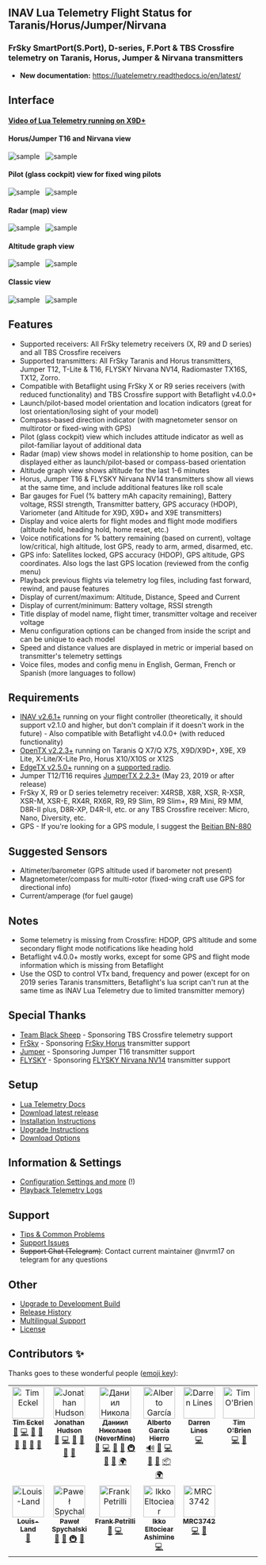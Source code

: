 ## INAV Lua Telemetry Flight Status for Taranis/Horus/Jumper/Nirvana

### FrSky SmartPort(S.Port), D-series, F.Port & TBS Crossfire telemetry on Taranis, Horus, Jumper & Nirvana transmitters

- **New documentation:** https://luatelemetry.readthedocs.io/en/latest/

## Interface

#### [Video of Lua Telemetry running on X9D+](https://youtu.be/YaUgywuT1YM)

#### Horus/Jumper T16 and Nirvana view

![sample](assets/iNavHorus.png "View on Horus transmitters")&nbsp;&nbsp;
![sample](assets/iNavNirvana.jpg "View on Nirvana NV14 transmitter")

#### Pilot (glass cockpit) view for fixed wing pilots

![sample](assets/iNavQX7pilot.png "Pilot view on Q X7, X-Lite & Jumper T12")&nbsp;&nbsp;
![sample](assets/iNavX9Dpilot.png "Pilot view on Taranis X9D, X9D+ and X9E")

#### Radar (map) view

![sample](assets/iNavQX7radar.png "Radar view on Q X7, X-Lite & Jumper T12")&nbsp;&nbsp;
![sample](assets/iNavX9Dradar.png "Radar view on Taranis X9D, X9D+ and X9E")

#### Altitude graph view

![sample](assets/iNavQX7alt.png "Altitude graph view on Q X7, X-Lite & Jumper T12")&nbsp;&nbsp;
![sample](assets/iNavX9Dalt.png "Altitude graph view on Taranis X9D, X9D+ and X9E")

#### Classic view

![sample](assets/iNavQX7.png "Classic view on Q X7, X-Lite & Jumper T12")&nbsp;&nbsp;
![sample](assets/iNavX9D.png "Classic view on Taranis X9D, X9D+ and X9E")

## Features

* Supported receivers: All FrSky telemetry receivers (X, R9 and D series) and all TBS Crossfire receivers
* Supported transmitters: All FrSky Taranis and Horus transmitters, Jumper T12, T-Lite & T16, FLYSKY Nirvana NV14, Radiomaster TX16S, TX12, Zorro.
* Compatible with Betaflight using FrSky X or R9 series receivers (with reduced functionality) and TBS Crossfire support with Betaflight v4.0.0+
* Launch/pilot-based model orientation and location indicators (great for lost orientation/losing sight of your model)
* Compass-based direction indicator (with magnetometer sensor on multirotor or fixed-wing with GPS)
* Pilot (glass cockpit) view which includes attitude indicator as well as pilot-familiar layout of additional data
* Radar (map) view shows model in relationship to home position, can be displayed either as launch/pilot-based or compass-based orientation
* Altitude graph view shows altitude for the last 1-6 minutes
* Horus, Jumper T16 & FLYSKY Nirvana NV14 transmitters show all views at the same time, and include additional features like roll scale
* Bar gauges for Fuel (% battery mAh capacity remaining), Battery voltage, RSSI strength, Transmitter battery, GPS accuracy (HDOP), Variometer (and Altitude for X9D, X9D+ and X9E transmitters)
* Display and voice alerts for flight modes and flight mode modifiers (altitude hold, heading hold, home reset, etc.)
* Voice notifications for % battery remaining (based on current), voltage low/critical, high altitude, lost GPS, ready to arm, armed, disarmed, etc.
* GPS info: Satellites locked, GPS accuracy (HDOP), GPS altitude, GPS coordinates. Also logs the last GPS location (reviewed from the config menu)
* Playback previous flights via telemetry log files, including fast forward, rewind, and pause features
* Display of current/maximum: Altitude, Distance, Speed and Current
* Display of current/minimum: Battery voltage, RSSI strength
* Title display of model name, flight timer, transmitter voltage and receiver voltage
* Menu configuration options can be changed from inside the script and can be unique to each model
* Speed and distance values are displayed in metric or imperial based on transmitter's telemetry settings
* Voice files, modes and config menu in English, German, French or Spanish (more languages to follow)

## Requirements

* [INAV v2.6.1+](https://github.com/iNavFlight/inav/releases) running on your flight controller (theoretically, it should support v2.1.0 and higher, but don't complain if it doesn't work in the future) - Also compatible with Betaflight v4.0.0+ (with reduced functionality)
* [OpenTX v2.2.3+](http://www.open-tx.org/) running on Taranis Q X7/Q X7S, X9D/X9D+, X9E, X9 Lite, X-Lite/X-Lite Pro, Horus X10/X10S or X12S
* [EdgeTX v2.5.0+](https://edgetx.org/) running on a [supported radio](https://github.com/EdgeTX/edgetx.github.io/wiki/Frequently-Asked-Questions).
* Jumper T12/T16 requires [JumperTX 2.2.3+](https://www.jumper.xyz/) (May 23, 2019 or after release)
* FrSky X, R9 or D series telemetry receiver: X4RSB, X8R, XSR, R-XSR, XSR-M, XSR-E, RX4R, RX6R, R9, R9 Slim, R9 Slim+, R9 Mini, R9 MM, D8R-II plus, D8R-XP, D4R-II, etc. or any TBS Crossfire receiver: Micro, Nano, Diversity, etc.
* GPS - If you're looking for a GPS module, I suggest the [Beitian BN-880](https://us.banggood.com/custlink/vvGD6DZWyg)

## Suggested Sensors

* Altimeter/barometer (GPS altitude used if barometer not present)
* Magnetometer/compass for multi-rotor (fixed-wing craft use GPS for directional info)
* Current/amperage (for fuel gauge)

## Notes

* Some telemetry is missing from Crossfire: HDOP, GPS altitude and some secondary flight mode notifications like heading hold
* Betaflight v4.0.0+ mostly works, except for some GPS and flight mode information which is missing from Betaflight
* Use the OSD to control VTx band, frequency and power (except for on 2019 series Taranis transmitters, Betaflight's lua script can't run at the same time as INAV Lua Telemetry due to limited transmitter memory)

## Special Thanks

* [Team Black Sheep](https://www.team-blacksheep.com/) - Sponsoring TBS Crossfire telemetry support
* [FrSky](https://www.frsky-rc.com/) - Sponsoring [FrSky Horus](https://us.banggood.com/custlink/vG3D6Kiprr) transmitter support
* [Jumper](https://www.jumper.xyz/) - Sponsoring Jumper T16 transmitter support
* [FLYSKY](https://www.flysky-cn.com/) - Sponsoring [FLYSKY Nirvana NV14](https://us.banggood.com/custlink/GmGm0GZcpt) transmitter support

## Setup

* [Lua Telemetry Docs](https://luatelemetry.readthedocs.io/en/latest/)
* [Download latest release](https://github.com/iNavFlight/OpenTX-Telemetry-Widget/releases/latest)
* [Installation Instructions](https://luatelemetry.readthedocs.io/en/latest/Getting-Started/)
* [Upgrade Instructions](https://luatelemetry.readthedocs.io/en/latest/Upgrade/)
* [Download Options](https://luatelemetry.readthedocs.io/en/latest/Getting-Started/#download-options)

## Information & Settings

* [Configuration Settings and more](https://luatelemetry.readthedocs.io/en/latest/Configuration-Settings/) (!)
* [Playback Telemetry Logs](https://luatelemetry.readthedocs.io/en/latest/Configuration-Settings/#playback-telemetry-log-files)

## Support

* [Tips & Common Problems](https://luatelemetry.readthedocs.io/en/latest/Tips-%26-Common-Problems/)
* [Support Issues](https://github.com/iNavFlight/OpenTX-Telemetry-Widget/issues?q=is%3Aissue)
* ~~Support Chat (Telegram)~~: Contact current maintainer @nvrm17 on telegram for any questions

## Other

* [Upgrade to Development Build](https://luatelemetry.readthedocs.io/en/latest/Upgrade/#upgrade-to-development-build)
* [Release History](https://luatelemetry.readthedocs.io/en/latest/Change-Log)
* [Multilingual Support](https://luatelemetry.readthedocs.io/en/latest/Multilingual-Support/)
* [License](https://github.com/iNavFlight/OpenTX-Telemetry-Widget/blob/master/LICENSE)

## Contributors ✨

Thanks goes to these wonderful people ([emoji key](https://allcontributors.org/docs/en/emoji-key)):

<!-- ALL-CONTRIBUTORS-LIST:START - Do not remove or modify this section -->
<!-- prettier-ignore-start -->
<!-- markdownlint-disable -->
<table>
  <tbody>
    <tr>
      <td align="center" valign="top" width="14.28%"><a href="https://www.baconorbeer.com/"><img src="https://avatars.githubusercontent.com/u/2592128?v=4?s=64" width="64px;" alt="Tim Eckel"/><br /><sub><b>Tim Eckel</b></sub></a><br /><a href="#question-teckel12" title="Answering Questions">💬</a> <a href="https://github.com/iNavFlight/OpenTX-Telemetry-Widget/commits?author=teckel12" title="Code">💻</a> <a href="#data-teckel12" title="Data">🔣</a> <a href="#design-teckel12" title="Design">🎨</a> <a href="https://github.com/iNavFlight/OpenTX-Telemetry-Widget/commits?author=teckel12" title="Documentation">📖</a> <a href="#ideas-teckel12" title="Ideas, Planning, & Feedback">🤔</a> <a href="#maintenance-teckel12" title="Maintenance">🚧</a> <a href="#research-teckel12" title="Research">🔬</a></td>
      <td align="center" valign="top" width="14.28%"><a href="http://www.daria.co.uk/"><img src="https://avatars.githubusercontent.com/u/158229?v=4?s=64" width="64px;" alt="Jonathan Hudson"/><br /><sub><b>Jonathan Hudson</b></sub></a><br /><a href="#question-stronnag" title="Answering Questions">💬</a> <a href="https://github.com/iNavFlight/OpenTX-Telemetry-Widget/commits?author=stronnag" title="Code">💻</a> <a href="#ideas-stronnag" title="Ideas, Planning, & Feedback">🤔</a> <a href="#maintenance-stronnag" title="Maintenance">🚧</a> <a href="#research-stronnag" title="Research">🔬</a> <a href="https://github.com/iNavFlight/OpenTX-Telemetry-Widget/pulls?q=is%3Apr+reviewed-by%3Astronnag" title="Reviewed Pull Requests">👀</a></td>
      <td align="center" valign="top" width="14.28%"><a href="https://github.com/nm17"><img src="https://avatars.githubusercontent.com/u/23419131?v=4?s=64" width="64px;" alt="Даниил Николаев (NeverMine)"/><br /><sub><b>Даниил Николаев (NeverMine)</b></sub></a><br /><a href="https://github.com/iNavFlight/OpenTX-Telemetry-Widget/issues?q=author%3Anm17" title="Bug reports">🐛</a> <a href="https://github.com/iNavFlight/OpenTX-Telemetry-Widget/commits?author=nm17" title="Code">💻</a> <a href="https://github.com/iNavFlight/OpenTX-Telemetry-Widget/commits?author=nm17" title="Documentation">📖</a> <a href="#ideas-nm17" title="Ideas, Planning, & Feedback">🤔</a> <a href="#infra-nm17" title="Infrastructure (Hosting, Build-Tools, etc)">🚇</a> <a href="#maintenance-nm17" title="Maintenance">🚧</a> <a href="#tool-nm17" title="Tools">🔧</a> <a href="#translation-nm17" title="Translation">🌍</a></td>
      <td align="center" valign="top" width="14.28%"><a href="https://github.com/fiam"><img src="https://avatars.githubusercontent.com/u/41529?v=4?s=64" width="64px;" alt="Alberto García Hierro"/><br /><sub><b>Alberto García Hierro</b></sub></a><br /><a href="#audio-fiam" title="Audio">🔊</a> <a href="https://github.com/iNavFlight/OpenTX-Telemetry-Widget/issues?q=author%3Afiam" title="Bug reports">🐛</a> <a href="https://github.com/iNavFlight/OpenTX-Telemetry-Widget/commits?author=fiam" title="Code">💻</a> <a href="#design-fiam" title="Design">🎨</a> <a href="#ideas-fiam" title="Ideas, Planning, & Feedback">🤔</a> <a href="#platform-fiam" title="Packaging/porting to new platform">📦</a> <a href="#translation-fiam" title="Translation">🌍</a></td>
      <td align="center" valign="top" width="14.28%"><a href="https://www.mrd-rc.com/"><img src="https://avatars.githubusercontent.com/u/17590174?v=4?s=64" width="64px;" alt="Darren Lines"/><br /><sub><b>Darren Lines</b></sub></a><br /><a href="https://github.com/iNavFlight/OpenTX-Telemetry-Widget/commits?author=MrD-RC" title="Code">💻</a></td>
      <td align="center" valign="top" width="14.28%"><a href="https://github.com/t413"><img src="https://avatars.githubusercontent.com/u/326829?v=4?s=64" width="64px;" alt="Tim O'Brien"/><br /><sub><b>Tim O'Brien</b></sub></a><br /><a href="https://github.com/iNavFlight/OpenTX-Telemetry-Widget/commits?author=t413" title="Code">💻</a> <a href="#ideas-t413" title="Ideas, Planning, & Feedback">🤔</a></td>
      <td align="center" valign="top" width="14.28%"><a href="https://github.com/Peschi90"><img src="https://avatars.githubusercontent.com/u/42059226?v=4?s=64" width="64px;" alt="Peschi90"/><br /><sub><b>Peschi90</b></sub></a><br /><a href="#translation-Peschi90" title="Translation">🌍</a></td>
    </tr>
    <tr>
      <td align="center" valign="top" width="14.28%"><a href="https://github.com/Louis-Land"><img src="https://avatars.githubusercontent.com/u/42384091?v=4?s=64" width="64px;" alt="Louis-Land"/><br /><sub><b>Louis-Land</b></sub></a><br /><a href="#ideas-Louis-Land" title="Ideas, Planning, & Feedback">🤔</a></td>
      <td align="center" valign="top" width="14.28%"><a href="https://quadmeup.com/"><img src="https://avatars.githubusercontent.com/u/966811?v=4?s=64" width="64px;" alt="Paweł Spychalski"/><br /><sub><b>Paweł Spychalski</b></sub></a><br /><a href="#question-DzikuVx" title="Answering Questions">💬</a> <a href="#ideas-DzikuVx" title="Ideas, Planning, & Feedback">🤔</a> <a href="#infra-DzikuVx" title="Infrastructure (Hosting, Build-Tools, etc)">🚇</a> <a href="#maintenance-DzikuVx" title="Maintenance">🚧</a></td>
      <td align="center" valign="top" width="14.28%"><a href="https://frank.petril.li/"><img src="https://avatars.githubusercontent.com/u/8746034?v=4?s=64" width="64px;" alt="Frank Petrilli"/><br /><sub><b>Frank Petrilli</b></sub></a><br /><a href="#question-FrankPetrilli" title="Answering Questions">💬</a> <a href="https://github.com/iNavFlight/OpenTX-Telemetry-Widget/commits?author=FrankPetrilli" title="Code">💻</a></td>
      <td align="center" valign="top" width="14.28%"><a href="https://bandism.net/"><img src="https://avatars.githubusercontent.com/u/22633385?v=4?s=64" width="64px;" alt="Ikko Eltociear Ashimine"/><br /><sub><b>Ikko Eltociear Ashimine</b></sub></a><br /><a href="https://github.com/iNavFlight/OpenTX-Telemetry-Widget/commits?author=eltociear" title="Code">💻</a></td>
      <td align="center" valign="top" width="14.28%"><a href="https://github.com/MRC3742"><img src="https://avatars.githubusercontent.com/u/26642502?v=4?s=64" width="64px;" alt="MRC3742"/><br /><sub><b>MRC3742</b></sub></a><br /><a href="https://github.com/iNavFlight/OpenTX-Telemetry-Widget/commits?author=MRC3742" title="Code">💻</a> <a href="#research-MRC3742" title="Research">🔬</a></td>
    </tr>
  </tbody>
</table>

<!-- markdownlint-restore -->
<!-- prettier-ignore-end -->

<!-- ALL-CONTRIBUTORS-LIST:END -->

